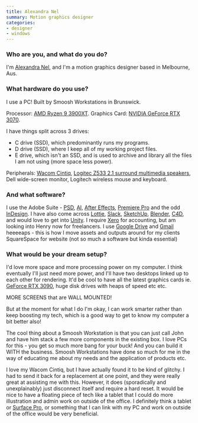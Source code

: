 ```yaml
---
title: Alexandra Nel
summary: Motion graphics designer
categories:
- designer
- windows
---
```


### Who are you, and what do you do?

I'm [Alexandra Nel](https://www.alexandranel.com/ "Alexandra's website."), and I'm a motion graphics designer based in Melbourne, Aus.

### What hardware do you use?

I use a PC! Built by Smoosh Workstations in Brunswick. 

Processor: [AMD Ryzen 9 3900XT][ryzen-9-3900xt].
Graphics Card: [NVIDIA GeForce RTX 3070][geforce-rtx-3070].

I have things split across 3 drives:

- C drive (SSD), which predominantly runs my programs.
- D drive (SSD), where I keep all of my working project files.
- E drive, which isn't an SSD, and is used to archive and library all the files I am not using (more space less power).

Peripherals: 
[Wacom Cintiq][cintiq], [Logitec Z533 2.1 surround multimedia speakers][z533], Dell wide-screen monitor, Logitech wireless mouse and keyboard.

### And what software?

I use the Adobe Suite - [PSD][photoshop], [AI][illustrator], [After Effects][after-effects], [Premiere Pro][premiere-pro] and the odd [InDesign][]. I have also come across [Lottie][], [Slack][], [SketchUp][], [Blender][], [C4D][cinema-4d], and would love to get into [Unity][]. I require [Xero][] for accounting, but am looking into Henry now for freelancers. I use [Google Drive][google-drive] and [Gmail][] heeeeaps - this is how I move assets and outputs around for my clients SquareSpace for website (not so much a software but kinda essential)

### What would be your dream setup?

I'd love more space and more processing power on my computer. I think eventually I'll just need more power, and I'll have two desktops linked up to each other for rendering. It'd be cool to have all the latest graphics cards ie. [GeForce RTX 3090][geforce-rtx-3090], huge disk drives with heaps of speed etc etc.

MORE SCREENS that are WALL MOUNTED!

But at the moment for what I do I'm okay, I can work smarter rather than keep boosting my tech, which is a good way to get to know my computer a bit better also! 

The cool thing about a Smoosh Workstation is that you can just call John and have him stack a few more components in the existing box. I love PCs for this - you get so much more bang for your buck! And you can build it WITH the business. Smoosh Workstations have done so much for me in the way of educating me about my needs and the application of products etc.

I love my Wacom Cintiq, but I have actually found it to be kind of glitchy. I had to send it back for a replacement at one point, and they were really great at assisting me with this. However, it does (sporadically and unexplainably) just disconnect itself and require a hard reset. It would be nice to have a floating piece of tech like a tablet that I could do more illustration and admin work on outside of the office. I definitely think a tablet or [Surface Pro][surface-pro], or something that I can link with my PC and work on outside of the office would be very beneficial.

[after-effects]: https://www.adobe.com/products/aftereffects.html "Motion graphics and video editing software."
[blender]: https://www.blender.org/ "A free, open-source 3D renderer."
[cinema-4d]: https://www.maxon.net/en/products/cinema-4d-prime/who-should-use-it.html "3D rendering software."
[cintiq]: https://www.wacom.com/en/us/cintiq "A computer screen you can draw on."
[geforce-rtx-3070]: https://www.nvidia.com/en-us/geforce/graphics-cards/30-series/rtx-3070-3070ti/ "A graphics card."
[geforce-rtx-3090]: https://en.wikipedia.org/wiki/GeForce_30_series#Details "A graphics card."
[gmail]: https://mail.google.com/mail/ "Web-based email."
[google-drive]: https://drive.google.com/ "A cloud storage service."
[illustrator]: https://www.adobe.com/products/illustrator.html "A vector graphics editor."
[indesign]: https://www.adobe.com/products/indesign.html "A desktop/web publishing application."
[lottie]: https://airbnb.design/lottie/ "A library for rendering After Effects animations."
[photoshop]: https://www.adobe.com/products/photoshop.html "A bitmap image editor."
[premiere-pro]: https://en.wikipedia.org/wiki/Adobe_Premiere_Pro "A video editing suite."
[ryzen-9-3900xt]: https://www.amd.com/en/products/cpu/amd-ryzen-9-3900xt "A CPU."
[sketchup]: https://www.sketchup.com/ "3D modeling software."
[slack]: https://slack.com/ "A collaboration service."
[surface-pro]: http://www.microsoft.com/surface/en-us/support/browse/surface-windows-8-pro "A tablet/laptop hybrid."
[unity]: https://unity3d.com/unity/ "A cross-platform game development tool."
[xero]: https://www.xero.com/us/ "Online accounting software."
[z533]: https://www.logitech.com/en-us/products/speakers/z533-multimedia-speaker-system.980-001053.html "Computer speakers."
